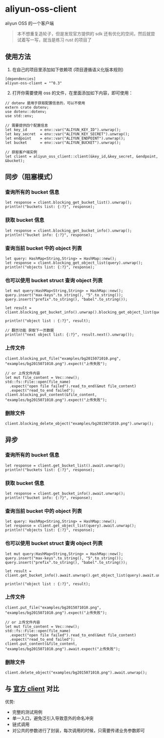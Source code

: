# aliyun-oss-client

aliyun OSS 的一个客户端

> 本不想重复造轮子，但是发现官方提供的 sdk 还有优化的空间，然后就尝试着写一写，就当是练习 rust 的项目了

## 使用方法

1. 在自己的项目里添加如下依赖项 (项目遵循语义化版本规则)

```
[dependencies]
aliyun-oss-client = "^0.3"
```

2. 打开你需要使用 oss 的文件，在里面添加如下内容，即可使用：

```
// dotenv 是用于获取配置信息的，可以不使用
extern crate dotenv;
use dotenv::dotenv;
use std::env;

// 需要提供四个配置信息
let key_id      = env::var("ALIYUN_KEY_ID").unwrap();
let key_secret  = env::var("ALIYUN_KEY_SECRET").unwrap();
let endpoint    = env::var("ALIYUN_ENDPOINT").unwrap();
let bucket      = env::var("ALIYUN_BUCKET").unwrap();

// 获取客户端实例
let client = aliyun_oss_client::client(&key_id,&key_secret, &endpoint, &bucket);
```

## 同步（阻塞模式）

### 查询所有的 bucket 信息
```
let response = client.blocking_get_bucket_list().unwrap();
println!("buckets list: {:?}", response);
```

### 获取 bucket 信息
```
let response = client.blocking_get_bucket_info().unwrap();
println!("bucket info: {:?}", response);
```

### 查询当前 bucket 中的 object 列表
```
let query: HashMap<String,String> = HashMap::new();
let response = client.blocking_get_object_list(query).unwrap();
println!("objects list: {:?}", response);
```

### 也可以使用 bucket struct 查询 object 列表

```
let mut query:HashMap<String,String> = HashMap::new();
query.insert("max-keys".to_string(), "5".to_string());
query.insert("prefix".to_string(), "babel".to_string());

let result = client.blocking_get_bucket_info().unwrap().blocking_get_object_list(query).unwrap();

println!("object list : {:?}", result);

// 翻页功能 获取下一页数据
println!("next object list: {:?}", result.next().unwrap());
```

### 上传文件
```
client.blocking_put_file("examples/bg2015071010.png", "examples/bg2015071010.png").expect("上传失败");

// or 上传文件内容
let mut file_content = Vec::new();
std::fs::File::open(file_name)
  .expect("open file failed").read_to_end(&mut file_content)
  .expect("read_to_end failed");
client.blocking_put_content(&file_content, "examples/bg2015071010.png").expect("上传失败");
```

### 删除文件
```
client.blocking_delete_object("examples/bg2015071010.png").unwrap();

```

## 异步

### 查询所有的 bucket 信息
```
let response = client.get_bucket_list().await.unwrap();
println!("buckets list: {:?}", response);
```

### 获取 bucket 信息
```
let response = client.get_bucket_info().await.unwrap();
println!("bucket info: {:?}", response);
```

### 查询当前 bucket 中的 object 列表
```
let query: HashMap<String,String> = HashMap::new();
let response = client.get_object_list(query).await.unwrap();
println!("objects list: {:?}", response);
```

### 也可以使用 bucket struct 查询 object 列表

```
let mut query:HashMap<String,String> = HashMap::new();
query.insert("max-keys".to_string(), "5".to_string());
query.insert("prefix".to_string(), "babel".to_string());

let result = client.get_bucket_info().await.unwrap().get_object_list(query).await.unwrap();

println!("object list : {:?}", result);

```

### 上传文件
```
client.put_file("examples/bg2015071010.png", "examples/bg2015071010.png").expect("上传失败");

// or 上传文件内容
let mut file_content = Vec::new();
std::fs::File::open(file_name)
  .expect("open file failed").read_to_end(&mut file_content)
  .expect("read_to_end failed");
client.put_content(&file_content, "examples/bg2015071010.png").await.expect("上传失败");
```

### 删除文件
```
client.delete_object("examples/bg2015071010.png").await.unwrap();

```

## 与 [官方 client](https://crates.io/crates/oss-rust-sdk) 对比

优势:
- 完整的测试用例
- 单一入口，避免泛引入导致意外的命名冲突
- 链式调用
- 对公共的参数进行了封装，每次调用的时候，只需要传递业务参数即可

